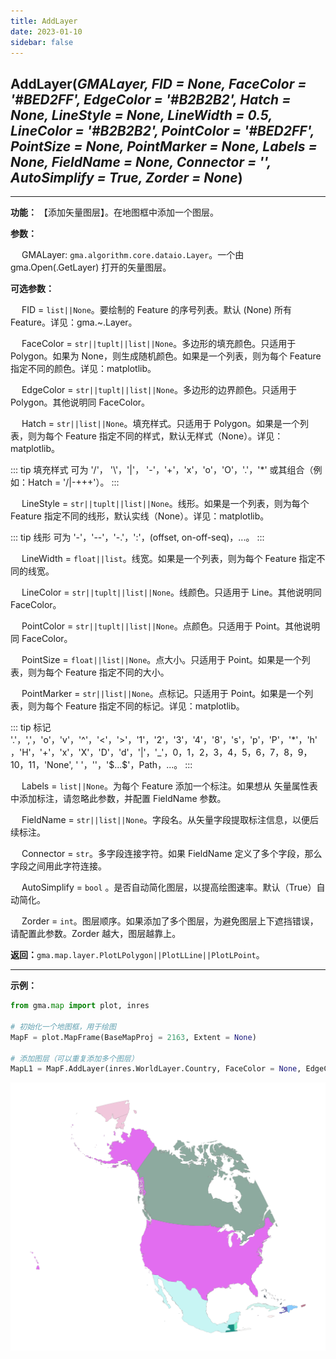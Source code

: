 ```yaml
---
title: AddLayer
date: 2023-01-10
sidebar: false
---
```


## **AddLayer**(*GMALayer, FID = None, FaceColor = '#BED2FF', EdgeColor = '#B2B2B2', Hatch = None, LineStyle = None, LineWidth = 0.5, LineColor = '#B2B2B2', PointColor = '#BED2FF', PointSize = None, PointMarker = None, Labels = None, FieldName = None, Connector = '', AutoSimplify = True, Zorder = None*)

---

**功能：** 【添加矢量图层】。在地图框中添加一个图层。

**参数：**

&emsp; GMALayer: `gma.algorithm.core.dataio.Layer`。一个由 gma.Open(.GetLayer) 打开的矢量图层。

**可选参数：**

&emsp; FID = `list||None`。要绘制的 Feature 的序号列表。默认 (None) 所有 Feature。详见：gma.~.Layer。

&emsp; FaceColor = `str||tuplt||list||None`。多边形的填充颜色。只适用于 Polygon。如果为 None，则生成随机颜色。如果是一个列表，则为每个 Feature 指定不同的颜色。详见：matplotlib。

&emsp; EdgeColor = `str||tuplt||list||None`。多边形的边界颜色。只适用于 Polygon。其他说明同 FaceColor。

&emsp; Hatch = `str||list||None`。填充样式。只适用于 Polygon。如果是一个列表，则为每个 Feature 指定不同的样式，默认无样式（None）。详见：matplotlib。

::: tip 填充样式
可为 '/'， '\\'，'|'， '-'，'+'，'x'，'o'，'O'，'.'，'*' 或其组合（例如：Hatch = '/|-+++'）。
:::

&emsp; LineStyle = `str||tuplt||list||None`。线形。如果是一个列表，则为每个 Feature 指定不同的线形，默认实线（None）。详见：matplotlib。

::: tip 线形
可为 '-'，'--'，'-.'，':'，(offset, on-off-seq)，...。
:::

&emsp; LineWidth = `float||list`。线宽。如果是一个列表，则为每个 Feature 指定不同的线宽。

&emsp; LineColor = `str||tuplt||list||None`。线颜色。只适用于 Line。其他说明同 FaceColor。

&emsp; PointColor = `str||tuplt||list||None`。点颜色。只适用于 Point。其他说明同 FaceColor。

&emsp; PointSize = `float||list||None`。点大小。只适用于 Point。如果是一个列表，则为每个 Feature 指定不同的大小。

&emsp; PointMarker = `str||list||None`。点标记。只适用于 Point。如果是一个列表，则为每个 Feature 指定不同的标记。详见：matplotlib。

::: tip 标记
'.'，','，'o'，'v'，'^'，'<'，'>'，'1'，'2'，'3'，'4'，'8'，'s'，'p'，'P'，'*'，'h'，'H'，'+'，'x'，'X'，'D'，'d'，'|'，'_'，0，1，2，3，4，5，6，7，8，9，10，11，'None',  ' '，''，'\$...\$'，Path，...。
:::

&emsp; Labels = `list||None`。为每个 Feature 添加一个标注。如果想从 矢量属性表 中添加标注，请忽略此参数，并配置 FieldName 参数。

&emsp; FieldName = `str||list||None`。字段名。从矢量字段提取标注信息，以便后续标注。

&emsp; Connector = `str`。多字段连接字符。如果 FieldName 定义了多个字段，那么字段之间用此字符连接。

&emsp; AutoSimplify = `bool`<Badge text="2.0.2 +"/> 。是否自动简化图层，以提高绘图速率。默认（True）自动简化。

&emsp; Zorder = `int`。图层顺序。如果添加了多个图层，为避免图层上下遮挡错误，请配置此参数。Zorder 越大，图层越靠上。

**返回：**`gma.map.layer.PlotLPolygon||PlotLLine||PlotLPoint`。

---

**示例：**
```python
from gma.map import plot, inres

# 初始化一个地图框，用于绘图
MapF = plot.MapFrame(BaseMapProj = 2163, Extent = None)

# 添加图层（可以重复添加多个图层）
MapL1 = MapF.AddLayer(inres.WorldLayer.Country, FaceColor = None, EdgeColor = 'gray', LineWidth = 0.1)
```
![](/map/AddLayer.png)

